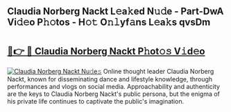 ## Claudia Norberg Nackt L𝚎a𝚔ed N𝚞𝚍e - Part-DwA Vi𝚍𝚎o P𝚑𝚘tos - H𝚘𝚝 O𝚗𝚕yf𝚊ns L𝚎a𝚔s qvsDm

# <h2><a href="http://kf407zb.oniu.top/?m=Claudia+Norberg+Nackt">🔗👉 🔴 Claudia Norberg Nackt P𝚑ot𝚘𝚜 V𝚒d𝚎o</a></h2>

[![Claudia Norberg Nackt Nu𝚍e𝚜](https://i.imgur.com/0qMVB7G.gif)](http://kf407zb.oniu.top/?m=Claudia+Norberg+Nackt)
Online thought leader Claudia Norberg Nackt, known for disseminating dance and lifestyle knowledge, through performances and vlogs on social media. Approachability and authenticity are the keys to Claudia Norberg Nackt's public persona, but the enigma of his private life continues to captivate the public's imagination.  
